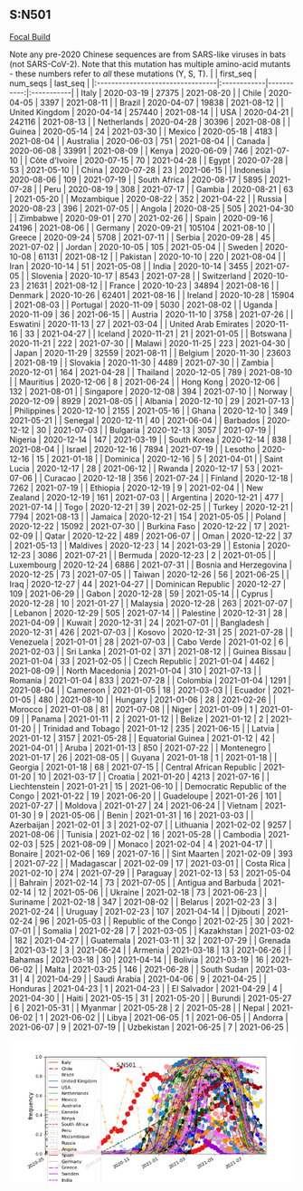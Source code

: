 

## S:N501
[Focal Build](https://nextstrain.org/groups/neherlab/ncov/S.N501)

Note any pre-2020 Chinese sequences are from SARS-like viruses in bats (not SARS-CoV-2).
Note that this mutation has multiple amino-acid mutants - these numbers refer to _all_ these mutations (Y, S, T).
|                                  | first_seq   |   num_seqs | last_seq   |
|:---------------------------------|:------------|-----------:|:-----------|
| Italy                            | 2020-03-19  |      27375 | 2021-08-20 |
| Chile                            | 2020-04-05  |       3397 | 2021-08-11 |
| Brazil                           | 2020-04-07  |      19838 | 2021-08-12 |
| United Kingdom                   | 2020-04-14  |     257440 | 2021-08-14 |
| USA                              | 2020-04-21  |     242116 | 2021-08-13 |
| Netherlands                      | 2020-04-28  |      30396 | 2021-08-08 |
| Guinea                           | 2020-05-14  |         24 | 2021-03-30 |
| Mexico                           | 2020-05-18  |       4183 | 2021-08-04 |
| Australia                        | 2020-06-03  |        751 | 2021-08-04 |
| Canada                           | 2020-06-08  |      33991 | 2021-08-09 |
| Kenya                            | 2020-06-09  |        746 | 2021-07-10 |
| Côte d'Ivoire                    | 2020-07-15  |         70 | 2021-04-28 |
| Egypt                            | 2020-07-28  |         53 | 2021-05-10 |
| China                            | 2020-07-28  |         23 | 2021-06-15 |
| Indonesia                        | 2020-08-06  |        109 | 2021-07-19 |
| South Africa                     | 2020-08-17  |       5895 | 2021-07-28 |
| Peru                             | 2020-08-19  |        308 | 2021-07-17 |
| Gambia                           | 2020-08-21  |         63 | 2021-05-20 |
| Mozambique                       | 2020-08-22  |        352 | 2021-04-22 |
| Russia                           | 2020-08-23  |        396 | 2021-07-05 |
| Angola                           | 2020-08-25  |        505 | 2021-04-30 |
| Zimbabwe                         | 2020-09-01  |        270 | 2021-02-26 |
| Spain                            | 2020-09-16  |      24196 | 2021-08-06 |
| Germany                          | 2020-09-21  |     105104 | 2021-08-10 |
| Greece                           | 2020-09-24  |       5708 | 2021-07-11 |
| Serbia                           | 2020-09-28  |         45 | 2021-07-02 |
| Jordan                           | 2020-10-05  |        105 | 2021-05-04 |
| Sweden                           | 2020-10-08  |      61131 | 2021-08-12 |
| Pakistan                         | 2020-10-10  |        220 | 2021-08-04 |
| Iran                             | 2020-10-14  |         51 | 2021-05-08 |
| India                            | 2020-10-14  |       3455 | 2021-07-05 |
| Slovenia                         | 2020-10-17  |       8543 | 2021-07-28 |
| Switzerland                      | 2020-10-23  |      21631 | 2021-08-12 |
| France                           | 2020-10-23  |      34894 | 2021-08-16 |
| Denmark                          | 2020-10-26  |      62401 | 2021-08-16 |
| Ireland                          | 2020-10-28  |      15904 | 2021-08-03 |
| Portugal                         | 2020-11-09  |       5030 | 2021-08-02 |
| Uganda                           | 2020-11-09  |         36 | 2021-06-15 |
| Austria                          | 2020-11-10  |       3758 | 2021-07-26 |
| Eswatini                         | 2020-11-13  |         27 | 2021-03-04 |
| United Arab Emirates             | 2020-11-16  |         33 | 2021-04-27 |
| Iceland                          | 2020-11-21  |         21 | 2021-01-05 |
| Botswana                         | 2020-11-21  |        222 | 2021-07-30 |
| Malawi                           | 2020-11-25  |        223 | 2021-04-30 |
| Japan                            | 2020-11-29  |      32559 | 2021-08-11 |
| Belgium                          | 2020-11-30  |      23603 | 2021-08-19 |
| Slovakia                         | 2020-11-30  |       4489 | 2021-07-30 |
| Zambia                           | 2020-12-01  |        164 | 2021-04-28 |
| Thailand                         | 2020-12-05  |        789 | 2021-08-10 |
| Mauritius                        | 2020-12-06  |          8 | 2021-06-24 |
| Hong Kong                        | 2020-12-06  |        132 | 2021-08-01 |
| Singapore                        | 2020-12-08  |        394 | 2021-07-10 |
| Norway                           | 2020-12-09  |       8929 | 2021-08-05 |
| Albania                          | 2020-12-10  |         29 | 2021-07-13 |
| Philippines                      | 2020-12-10  |       2155 | 2021-05-16 |
| Ghana                            | 2020-12-10  |        349 | 2021-05-21 |
| Senegal                          | 2020-12-11  |         40 | 2021-06-04 |
| Barbados                         | 2020-12-12  |         30 | 2021-07-03 |
| Bulgaria                         | 2020-12-13  |       3057 | 2021-07-19 |
| Nigeria                          | 2020-12-14  |        147 | 2021-03-19 |
| South Korea                      | 2020-12-14  |        838 | 2021-08-04 |
| Israel                           | 2020-12-16  |       7894 | 2021-07-19 |
| Lesotho                          | 2020-12-16  |         15 | 2021-01-18 |
| Dominica                         | 2020-12-16  |          5 | 2021-04-01 |
| Saint Lucia                      | 2020-12-17  |         28 | 2021-06-12 |
| Rwanda                           | 2020-12-17  |         53 | 2021-07-06 |
| Curacao                          | 2020-12-18  |        356 | 2021-07-24 |
| Finland                          | 2020-12-18  |       7262 | 2021-07-19 |
| Ethiopia                         | 2020-12-19  |          9 | 2021-02-04 |
| New Zealand                      | 2020-12-19  |        161 | 2021-07-03 |
| Argentina                        | 2020-12-21  |        477 | 2021-07-14 |
| Togo                             | 2020-12-21  |         39 | 2021-02-25 |
| Turkey                           | 2020-12-21  |       7794 | 2021-08-13 |
| Jamaica                          | 2020-12-21  |        154 | 2021-05-05 |
| Poland                           | 2020-12-22  |      15092 | 2021-07-30 |
| Burkina Faso                     | 2020-12-22  |         17 | 2021-02-09 |
| Qatar                            | 2020-12-22  |        489 | 2021-06-07 |
| Oman                             | 2020-12-22  |         37 | 2021-05-13 |
| Maldives                         | 2020-12-23  |         14 | 2021-03-29 |
| Estonia                          | 2020-12-23  |       3086 | 2021-07-21 |
| Bermuda                          | 2020-12-23  |          2 | 2021-01-05 |
| Luxembourg                       | 2020-12-24  |       6886 | 2021-07-31 |
| Bosnia and Herzegovina           | 2020-12-25  |         73 | 2021-07-05 |
| Taiwan                           | 2020-12-26  |         56 | 2021-06-25 |
| Iraq                             | 2020-12-27  |         44 | 2021-04-27 |
| Dominican Republic               | 2020-12-27  |        109 | 2021-06-29 |
| Gabon                            | 2020-12-28  |         59 | 2021-05-14 |
| Cyprus                           | 2020-12-28  |         10 | 2021-01-27 |
| Malaysia                         | 2020-12-28  |        263 | 2021-07-07 |
| Lebanon                          | 2020-12-29  |        505 | 2021-07-14 |
| Palestine                        | 2020-12-31  |         28 | 2021-04-09 |
| Kuwait                           | 2020-12-31  |         24 | 2021-07-01 |
| Bangladesh                       | 2020-12-31  |        426 | 2021-07-03 |
| Kosovo                           | 2020-12-31  |         25 | 2021-07-28 |
| Venezuela                        | 2021-01-01  |         28 | 2021-07-03 |
| Cabo Verde                       | 2021-01-02  |          6 | 2021-02-03 |
| Sri Lanka                        | 2021-01-02  |        371 | 2021-08-12 |
| Guinea Bissau                    | 2021-01-04  |         33 | 2021-02-05 |
| Czech Republic                   | 2021-01-04  |       4462 | 2021-08-09 |
| North Macedonia                  | 2021-01-04  |        310 | 2021-07-13 |
| Romania                          | 2021-01-04  |        833 | 2021-07-28 |
| Colombia                         | 2021-01-04  |       1291 | 2021-08-04 |
| Cameroon                         | 2021-01-05  |         18 | 2021-03-03 |
| Ecuador                          | 2021-01-05  |        480 | 2021-08-10 |
| Hungary                          | 2021-01-06  |         28 | 2021-02-26 |
| Morocco                          | 2021-01-08  |         81 | 2021-07-08 |
| Niger                            | 2021-01-09  |          1 | 2021-01-09 |
| Panama                           | 2021-01-11  |          2 | 2021-01-12 |
| Belize                           | 2021-01-12  |          2 | 2021-01-20 |
| Trinidad and Tobago              | 2021-01-12  |        235 | 2021-06-15 |
| Latvia                           | 2021-01-12  |       3157 | 2021-05-28 |
| Equatorial Guinea                | 2021-01-12  |         42 | 2021-04-01 |
| Aruba                            | 2021-01-13  |        850 | 2021-07-22 |
| Montenegro                       | 2021-01-17  |         26 | 2021-08-05 |
| Guyana                           | 2021-01-18  |          1 | 2021-01-18 |
| Georgia                          | 2021-01-18  |         68 | 2021-07-15 |
| Central African Republic         | 2021-01-20  |         10 | 2021-03-17 |
| Croatia                          | 2021-01-20  |       4213 | 2021-07-16 |
| Liechtenstein                    | 2021-01-21  |         15 | 2021-06-10 |
| Democratic Republic of the Congo | 2021-01-22  |         19 | 2021-06-20 |
| Guadeloupe                       | 2021-01-26  |        101 | 2021-07-27 |
| Moldova                          | 2021-01-27  |         24 | 2021-06-24 |
| Vietnam                          | 2021-01-30  |          9 | 2021-05-06 |
| Benin                            | 2021-01-31  |         16 | 2021-03-03 |
| Azerbaijan                       | 2021-02-01  |          3 | 2021-02-07 |
| Lithuania                        | 2021-02-02  |       9257 | 2021-08-06 |
| Tunisia                          | 2021-02-02  |         16 | 2021-05-28 |
| Cambodia                         | 2021-02-03  |        525 | 2021-08-09 |
| Monaco                           | 2021-02-04  |          4 | 2021-04-17 |
| Bonaire                          | 2021-02-06  |        169 | 2021-07-16 |
| Sint Maarten                     | 2021-02-09  |        393 | 2021-07-22 |
| Madagascar                       | 2021-02-09  |         17 | 2021-03-01 |
| Costa Rica                       | 2021-02-10  |        274 | 2021-07-29 |
| Paraguay                         | 2021-02-13  |         53 | 2021-05-04 |
| Bahrain                          | 2021-02-14  |         73 | 2021-07-05 |
| Antigua and Barbuda              | 2021-02-14  |         12 | 2021-05-06 |
| Ukraine                          | 2021-02-18  |         73 | 2021-06-23 |
| Suriname                         | 2021-02-18  |        347 | 2021-08-02 |
| Belarus                          | 2021-02-23  |          3 | 2021-02-24 |
| Uruguay                          | 2021-02-23  |        107 | 2021-04-14 |
| Djibouti                         | 2021-02-24  |         96 | 2021-05-03 |
| Republic of the Congo            | 2021-02-25  |         30 | 2021-07-01 |
| Somalia                          | 2021-02-28  |          7 | 2021-03-05 |
| Kazakhstan                       | 2021-03-02  |        182 | 2021-04-27 |
| Guatemala                        | 2021-03-11  |         32 | 2021-07-29 |
| Grenada                          | 2021-03-12  |          3 | 2021-06-24 |
| Armenia                          | 2021-03-18  |         13 | 2021-06-26 |
| Bahamas                          | 2021-03-18  |         30 | 2021-04-14 |
| Bolivia                          | 2021-03-19  |         16 | 2021-06-02 |
| Malta                            | 2021-03-25  |        146 | 2021-06-28 |
| South Sudan                      | 2021-03-31  |          4 | 2021-04-29 |
| Saudi Arabia                     | 2021-04-06  |          9 | 2021-04-25 |
| Honduras                         | 2021-04-23  |          1 | 2021-04-23 |
| El Salvador                      | 2021-04-29  |          4 | 2021-04-30 |
| Haiti                            | 2021-05-15  |         31 | 2021-05-20 |
| Burundi                          | 2021-05-27  |          6 | 2021-05-31 |
| Myanmar                          | 2021-05-28  |          2 | 2021-05-28 |
| Nepal                            | 2021-06-02  |          1 | 2021-06-02 |
| Libya                            | 2021-06-05  |          1 | 2021-06-05 |
| Andorra                          | 2021-06-07  |          9 | 2021-07-19 |
| Uzbekistan                       | 2021-06-25  |          7 | 2021-06-25 |

![Overall trends S.N501](/overall_trends_figures/overall_trends_S.N501.png)